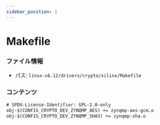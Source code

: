 ```yaml
---
sidebar_position: 1
---
```

# Makefile

### ファイル情報

- パス: `linux-v6.12/drivers/crypto/xilinx/Makefile`

### コンテンツ

```txt
# SPDX-License-Identifier: GPL-2.0-only
obj-$(CONFIG_CRYPTO_DEV_ZYNQMP_AES) += zynqmp-aes-gcm.o
obj-$(CONFIG_CRYPTO_DEV_ZYNQMP_SHA3) += zynqmp-sha.o

```
